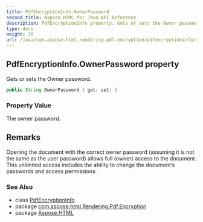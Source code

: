 ```yaml
---
title: PdfEncryptionInfo.OwnerPassword
second_title: Aspose.HTML for Java API Reference
description: PdfEncryptionInfo property. Gets or sets the Owner password
type: docs
weight: 30
url: /java/com.aspose.html.rendering.pdf.encryption/pdfencryptioninfo/ownerpassword/
---
```

## PdfEncryptionInfo.OwnerPassword property

Gets or sets the Owner password.

```java
public String OwnerPassword { get; set; }
```

### Property Value

The owner password.

## Remarks

Opening the document with the correct owner password (assuming it is not the same as the user password) allows full (owner) access to the document. This unlimited access includes the ability to change the document’s passwords and access permissions.

### See Also

* class [PdfEncryptionInfo](../)
* package [com.aspose.html.Rendering.Pdf.Encryption](../../pdfencryptioninfo/)
* package [Aspose.HTML](../../../)
